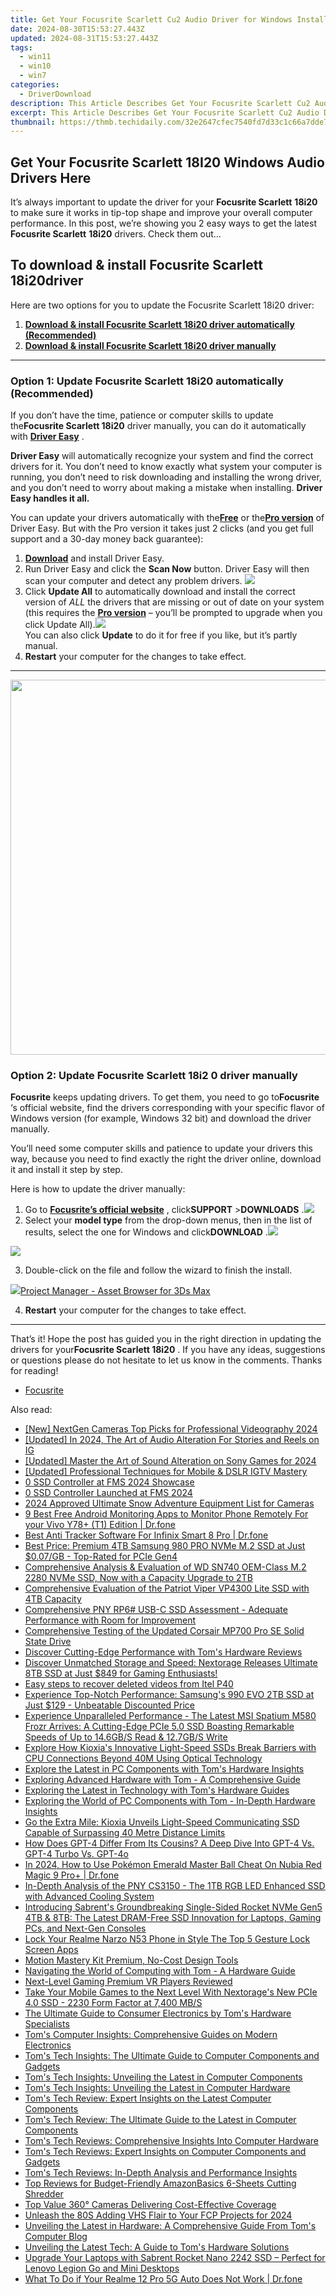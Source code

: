 ```yaml
---
title: Get Your Focusrite Scarlett Cu2 Audio Driver for Windows Installed with This Easy Guide!
date: 2024-08-30T15:53:27.443Z
updated: 2024-08-31T15:53:27.443Z
tags:
  - win11
  - win10
  - win7
categories:
  - DriverDownload
description: This Article Describes Get Your Focusrite Scarlett Cu2 Audio Driver for Windows Installed with This Easy Guide!
excerpt: This Article Describes Get Your Focusrite Scarlett Cu2 Audio Driver for Windows Installed with This Easy Guide!
thumbnail: https://thmb.techidaily.com/32e2647cfec7540fd7d33c1c66a7dde730efec2830801400ac767081505a0953.jpg
---
```


## Get Your Focusrite Scarlett 18I20 Windows Audio Drivers Here

It’s always important to update the driver for your **Focusrite Scarlett** **18i20** to make sure it works in tip-top shape and improve your overall computer performance. In this post, we’re showing you 2 easy ways to get the latest **Focusrite Scarlett** **18i20** drivers. Check them out…

## To download & install **Focusrite Scarlett** 18i20**driver**

 Here are two options for you to update the Focusrite Scarlett 18i20 driver:

1. **[Download & install Focusrite Scarlett 18i20 driver automatically (Recommended)](https://www.drivereasy.com/knowledge/how-to-update-focusrite-scarlett-18i20-drivers-easily/#O1)**
2. **[Download & install Focusrite Scarlett 18i20 driver manually](https://tools.techidaily.com/drivereasy/download/)**

---

### Option 1: Update **Focusrite Scarlett 18i20**  automatically (Recommended)

 If you don’t have the time, patience or computer skills to update the**Focusrite Scarlett 18i20**  driver manually, you can do it automatically with **[Driver Easy](https://tools.techidaily.com/drivereasy/download/)**  .

**Driver Easy** will automatically recognize your system and find the correct drivers for it. You don’t need to know exactly what system your computer is running, you don’t need to risk downloading and installing the wrong driver, and you don’t need to worry about making a mistake when installing. **Driver Easy handles it all.**

 You can update your drivers automatically with the[**Free**](https://tools.techidaily.com/drivereasy/download/) or the[**Pro version**](https://tools.techidaily.com/drivereasy/download/) of Driver Easy. But with the Pro version it takes just 2 clicks (and you get full support and a 30-day money back guarantee):

1. **[Download](https://tools.techidaily.com/drivereasy/download/)**  and install Driver Easy.
2. Run Driver Easy and click the **Scan Now** button. Driver Easy will then scan your computer and detect any problem drivers. ![](https://images.drivereasy.com/wp-content/uploads/2019/11/driver-easy-scan.jpg)
3. Click **Update All** to automatically download and install the correct version of _ALL_ the drivers that are missing or out of date on your system (this requires the **[Pro version](https://tools.techidaily.com/drivereasy/download/)**  – you’ll be prompted to upgrade when you click Update All).![](https://images.drivereasy.com/wp-content/uploads/2019/11/driver-easy-update-now.jpg)  
 You can also click **Update** to do it for free if you like, but it’s partly manual.
4. **Restart** your computer for the changes to take effect.

---

<!-- affiliate ads begin -->
<a href="https://appsumo.8odi.net/c/5597632/2068425/7443" target="_top" id="2068425"><img src="//a.impactradius-go.com/display-ad/7443-2068425" border="0" alt="" width="1200" height="600"/></a><img height="0" width="0" src="https://appsumo.8odi.net/i/5597632/2068425/7443" style="position:absolute;visibility:hidden;" border="0" />
<!-- affiliate ads end -->
### Option 2: Update **Focusrite Scarlett 18i2** 0 driver manually

**Focusrite** keeps updating drivers. To get them, you need to go to**Focusrite** ‘s official website, find the drivers corresponding with your specific flavor of Windows version (for example, Windows 32 bit) and download the driver manually.

 You’ll need some computer skills and patience to update your drivers this way, because you need to find exactly the right the driver online, download it and install it step by step.

Here is how to update the driver manually:

1. Go to[](https://focusrite.com/) **[Focusrite’s official website](https://focusrite.com/)**  , click**SUPPORT** \>**DOWNLOADS** .![](https://images.drivereasy.com/wp-content/uploads/2019/11/18i20.jpg)
2. Select your **model type** from the drop-down menus, then in the list of results, select the one for Windows and click**DOWNLOAD** .![](https://images.drivereasy.com/wp-content/uploads/2019/11/18i20-2.jpg)
<!-- affiliate ads begin -->
<a href="https://secure.2checkout.com/order/checkout.php?PRODS=4940317&QTY=1&AFFILIATE=108875&CART=1"><img src="https://secure.avangate.com/images/merchant/333ac5d90817d69113471fbb6e531bee/sps-partnership-728x90eng.png" border="0"></a>
<!-- affiliate ads end -->
3. Double-click on the file and follow the wizard to finish the install.
<!-- affiliate ads begin -->
<a href="https://secure.2checkout.com/order/checkout.php?PRODS=4709458&QTY=1&AFFILIATE=108875&CART=1"><img src="https://3d-kstudio.com/wp-content/uploads/2019/10/Project-Manager-version-3-1600x900-768x419.jpg" border="0">Project Manager - Asset Browser for 3Ds Max</a>
<!-- affiliate ads end -->
4. **Restart** your computer for the changes to take effect.

---

 That’s it! Hope the post has guided you in the right direction in updating the drivers for your**Focusrite Scarlett 18i20** . If you have any ideas, suggestions or questions please do not hesitate to let us know in the comments. Thanks for reading!

* [Focusrite](https://tools.techidaily.com/drivereasy/download/)

<ins class="adsbygoogle"
     style="display:block"
     data-ad-format="autorelaxed"
     data-ad-client="ca-pub-7571918770474297"
     data-ad-slot="1223367746"></ins>



<ins class="adsbygoogle"
     style="display:block"
     data-ad-client="ca-pub-7571918770474297"
     data-ad-slot="8358498916"
     data-ad-format="auto"
     data-full-width-responsive="true"></ins>

<span class="atpl-alsoreadstyle">Also read:</span>
<div><ul>
<li><a href="https://extra-guidance.techidaily.com/new-nextgen-cameras-top-picks-for-professional-videography-2024/"><u>[New] NextGen Cameras  Top Picks for Professional Videography 2024</u></a></li>
<li><a href="https://instagram-video-recordings.techidaily.com/updated-in-2024-the-art-of-audio-alteration-for-stories-and-reels-on-ig/"><u>[Updated] In 2024, The Art of Audio Alteration  For Stories and Reels on IG</u></a></li>
<li><a href="https://fox-direct.techidaily.com/updated-master-the-art-of-sound-alteration-on-sony-games-for-2024/"><u>[Updated] Master the Art of Sound Alteration on Sony Games for 2024</u></a></li>
<li><a href="https://instagram-videos.techidaily.com/updated-professional-techniques-for-mobile-and-dslr-igtv-mastery/"><u>[Updated] Professional Techniques for Mobile & DSLR  IGTV Mastery</u></a></li>
<li><a href="https://hardware-help.techidaily.com/0-ssd-controller-at-fms-2024-showcase/"><u>0 SSD Controller at FMS 2024 Showcase</u></a></li>
<li><a href="https://hardware-help.techidaily.com/0-ssd-controller-launched-at-fms-2024/"><u>0 SSD Controller Launched at FMS 2024</u></a></li>
<li><a href="https://article-knowledge.techidaily.com/2024-approved-ultimate-snow-adventure-equipment-list-for-cameras/"><u>2024 Approved  Ultimate Snow Adventure Equipment List for Cameras</u></a></li>
<li><a href="https://android-location.techidaily.com/9-best-free-android-monitoring-apps-to-monitor-phone-remotely-for-your-vivo-y78plus-t1-edition-drfone-by-drfone-virtual/"><u>9 Best Free Android Monitoring Apps to Monitor Phone Remotely For your Vivo Y78+ (T1) Edition | Dr.fone</u></a></li>
<li><a href="https://android-location-track.techidaily.com/best-anti-tracker-software-for-infinix-smart-8-pro-drfone-by-drfone-virtual-android/"><u>Best Anti Tracker Software For Infinix Smart 8 Pro | Dr.fone</u></a></li>
<li><a href="https://hardware-help.techidaily.com/best-price-premium-4tb-samsung-980-pro-nvme-m2-ssd-at-just-007gb-top-rated-for-pcie-gen4/"><u>Best Price: Premium 4TB Samsung 980 PRO NVMe M.2 SSD at Just $0.07/GB - Top-Rated for PCIe Gen4</u></a></li>
<li><a href="https://hardware-help.techidaily.com/comprehensive-analysis-and-evaluation-of-wd-sn740-oem-class-m2-2280-nvme-ssd-now-with-a-capacity-upgrade-to-2tb/"><u>Comprehensive Analysis & Evaluation of WD SN740 OEM-Class M.2 2280 NVMe SSD, Now with a Capacity Upgrade to 2TB</u></a></li>
<li><a href="https://hardware-help.techidaily.com/comprehensive-evaluation-of-the-patriot-viper-vp4300-lite-ssd-with-4tb-capacity/"><u>Comprehensive Evaluation of the Patriot Viper VP4300 Lite SSD with 4TB Capacity</u></a></li>
<li><a href="https://hardware-help.techidaily.com/comprehensive-pny-rp6-usb-c-ssd-assessment-adequate-performance-with-room-for-improvement/"><u>Comprehensive PNY RP6# USB-C SSD Assessment - Adequate Performance with Room for Improvement</u></a></li>
<li><a href="https://hardware-help.techidaily.com/comprehensive-testing-of-the-updated-corsair-mp700-pro-se-solid-state-drive/"><u>Comprehensive Testing of the Updated Corsair MP700 Pro SE Solid State Drive</u></a></li>
<li><a href="https://hardware-tips.techidaily.com/discover-cutting-edge-performance-with-toms-hardware-reviews/"><u>Discover Cutting-Edge Performance with Tom's Hardware Reviews</u></a></li>
<li><a href="https://hardware-help.techidaily.com/discover-unmatched-storage-and-speed-nextorage-releases-ultimate-8tb-ssd-at-just-849-for-gaming-enthusiasts/"><u>Discover Unmatched Storage and Speed: Nextorage Releases Ultimate 8TB SSD at Just $849 for Gaming Enthusiasts!</u></a></li>
<li><a href="https://phone-solutions.techidaily.com/easy-steps-to-recover-deleted-videos-from-itel-p40-by-fonelab-android-recover-video/"><u>Easy steps to recover deleted videos from Itel P40</u></a></li>
<li><a href="https://hardware-help.techidaily.com/experience-top-notch-performance-samsungs-990-evo-2tb-ssd-at-just-129-unbeatable-discounted-price/"><u>Experience Top-Notch Performance: Samsung's 990 EVO 2TB SSD at Just $129 - Unbeatable Discounted Price</u></a></li>
<li><a href="https://hardware-help.techidaily.com/experience-unparalleled-performance-the-latest-msi-spatium-m580-frozr-arrives-a-cutting-edge-pcie-50-ssd-boasting-remarkable-speeds-of-up-to-146gbs-read-and1/"><u>Experience Unparalleled Performance - The Latest MSI Spatium M580 Frozr Arrives: A Cutting-Edge PCIe 5.0 SSD Boasting Remarkable Speeds of Up to 14.6GB/S Read & 12.7GB/S Write</u></a></li>
<li><a href="https://hardware-help.techidaily.com/explore-how-kioxias-innovative-light-speed-ssds-break-barriers-with-cpu-connections-beyond-40m-using-optical-technology/"><u>Explore How Kioxia's Innovative Light-Speed SSDs Break Barriers with CPU Connections Beyond 40M Using Optical Technology</u></a></li>
<li><a href="https://hardware-help.techidaily.com/explore-the-latest-in-pc-components-with-toms-hardware-insights/"><u>Explore the Latest in PC Components with Tom's Hardware Insights</u></a></li>
<li><a href="https://hardware-help.techidaily.com/exploring-advanced-hardware-with-tom-a-comprehensive-guide/"><u>Exploring Advanced Hardware with Tom - A Comprehensive Guide</u></a></li>
<li><a href="https://hardware-help.techidaily.com/exploring-the-latest-in-technology-with-toms-hardware-guides/"><u>Exploring the Latest in Technology with Tom's Hardware Guides</u></a></li>
<li><a href="https://hardware-help.techidaily.com/exploring-the-world-of-pc-components-with-tom-in-depth-hardware-insights/"><u>Exploring the World of PC Components with Tom - In-Depth Hardware Insights</u></a></li>
<li><a href="https://hardware-help.techidaily.com/go-the-extra-mile-kioxia-unveils-light-speed-communicating-ssd-capable-of-surpassing-40-metre-distance-limits/"><u>Go the Extra Mile: Kioxia Unveils Light-Speed Communicating SSD Capable of Surpassing 40 Metre Distance Limits</u></a></li>
<li><a href="https://tech-hub.techidaily.com/how-does-gpt-4-differ-from-its-cousins-a-deep-dive-into-gpt-4-vs-gpt-4-turbo-vs-gpt-4o/"><u>How Does GPT-4 Differ From Its Cousins? A Deep Dive Into GPT-4 Vs. GPT-4 Turbo Vs. GPT-4o</u></a></li>
<li><a href="https://pokemon-go-android.techidaily.com/in-2024-how-to-use-pokemon-emerald-master-ball-cheat-on-nubia-red-magic-9-proplus-drfone-by-drfone-virtual-android/"><u>In 2024, How to Use Pokémon Emerald Master Ball Cheat On Nubia Red Magic 9 Pro+ | Dr.fone</u></a></li>
<li><a href="https://hardware-help.techidaily.com/in-depth-analysis-of-the-pny-cs3150-the-1tb-rgb-led-enhanced-ssd-with-advanced-cooling-system/"><u>In-Depth Analysis of the PNY CS3150 - The 1TB RGB LED Enhanced SSD with Advanced Cooling System</u></a></li>
<li><a href="https://hardware-help.techidaily.com/introducing-sabrents-groundbreaking-single-sided-rocket-nvme-gen5-4tb-and-8tb-the-latest-dram-free-ssd-innovation-for-laptops-gaming-pcs-and-next-gen-consol4/"><u>Introducing Sabrent's Groundbreaking Single-Sided Rocket NVMe Gen5 4TB & 8TB: The Latest DRAM-Free SSD Innovation for Laptops, Gaming PCs, and Next-Gen Consoles</u></a></li>
<li><a href="https://easy-unlock-android.techidaily.com/lock-your-realme-narzo-n53-phone-in-style-the-top-5-gesture-lock-screen-apps-by-drfone-android/"><u>Lock Your Realme Narzo N53 Phone in Style The Top 5 Gesture Lock Screen Apps</u></a></li>
<li><a href="https://extra-information.techidaily.com/motion-mastery-kit-premium-no-cost-design-tools/"><u>Motion Mastery Kit  Premium, No-Cost Design Tools</u></a></li>
<li><a href="https://hardware-help.techidaily.com/navigating-the-world-of-computing-with-tom-a-hardware-guide/"><u>Navigating the World of Computing with Tom - A Hardware Guide</u></a></li>
<li><a href="https://extra-lessons.techidaily.com/next-level-gaming-premium-vr-players-reviewed/"><u>Next-Level Gaming  Premium VR Players Reviewed</u></a></li>
<li><a href="https://hardware-help.techidaily.com/take-your-mobile-games-to-the-next-level-with-nextorages-new-pcie-40-ssd-2230-form-factor-at-7400-mbs/"><u>Take Your Mobile Games to the Next Level With Nextorage's New PCIe 4.0 SSD - 2230 Form Factor at 7,400 MB/S</u></a></li>
<li><a href="https://hardware-help.techidaily.com/the-ultimate-guide-to-consumer-electronics-by-toms-hardware-specialists/"><u>The Ultimate Guide to Consumer Electronics by Tom's Hardware Specialists</u></a></li>
<li><a href="https://hardware-help.techidaily.com/toms-computer-insights-comprehensive-guides-on-modern-electronics/"><u>Tom's Computer Insights: Comprehensive Guides on Modern Electronics</u></a></li>
<li><a href="https://hardware-help.techidaily.com/toms-tech-insights-the-ultimate-guide-to-computer-components-and-gadgets/"><u>Tom's Tech Insights: The Ultimate Guide to Computer Components and Gadgets</u></a></li>
<li><a href="https://hardware-help.techidaily.com/toms-tech-insights-unveiling-the-latest-in-computer-components/"><u>Tom's Tech Insights: Unveiling the Latest in Computer Components</u></a></li>
<li><a href="https://hardware-help.techidaily.com/toms-tech-insights-unveiling-the-latest-in-computer-hardware-t17238642572618/"><u>Tom's Tech Insights: Unveiling the Latest in Computer Hardware</u></a></li>
<li><a href="https://hardware-help.techidaily.com/toms-tech-review-expert-insights-on-the-latest-computer-components/"><u>Tom's Tech Review: Expert Insights on the Latest Computer Components</u></a></li>
<li><a href="https://hardware-help.techidaily.com/toms-tech-review-the-ultimate-guide-to-the-latest-in-computer-components/"><u>Tom's Tech Review: The Ultimate Guide to the Latest in Computer Components</u></a></li>
<li><a href="https://hardware-help.techidaily.com/toms-tech-reviews-comprehensive-insights-into-computer-hardware/"><u>Tom's Tech Reviews: Comprehensive Insights Into Computer Hardware</u></a></li>
<li><a href="https://hardware-help.techidaily.com/toms-tech-reviews-expert-insights-on-computer-components-and-gadgets-t17238642572639/"><u>Tom's Tech Reviews: Expert Insights on Computer Components and Gadgets</u></a></li>
<li><a href="https://hardware-help.techidaily.com/toms-tech-reviews-in-depth-analysis-and-performance-insights/"><u>Tom's Tech Reviews: In-Depth Analysis and Performance Insights</u></a></li>
<li><a href="https://buynow-help.techidaily.com/top-reviews-for-budget-friendly-amazonbasics-6-sheets-cutting-shredder/"><u>Top Reviews for Budget-Friendly AmazonBasics 6-Sheets Cutting Shredder</u></a></li>
<li><a href="https://extra-resources.techidaily.com/top-value-360-cameras-delivering-cost-effective-coverage/"><u>Top Value 360° Cameras Delivering Cost-Effective Coverage</u></a></li>
<li><a href="https://smart-video-creator.techidaily.com/unleash-the-80s-adding-vhs-flair-to-your-fcp-projects-for-2024/"><u>Unleash the 80S Adding VHS Flair to Your FCP Projects for 2024</u></a></li>
<li><a href="https://hardware-help.techidaily.com/unveiling-the-latest-in-hardware-a-comprehensive-guide-from-toms-computer-blog/"><u>Unveiling the Latest in Hardware: A Comprehensive Guide From Tom's Computer Blog</u></a></li>
<li><a href="https://hardware-help.techidaily.com/unveiling-the-latest-tech-a-guide-to-toms-hardware-solutions/"><u>Unveiling the Latest Tech: A Guide to Tom's Hardware Solutions</u></a></li>
<li><a href="https://hardware-help.techidaily.com/upgrade-your-laptops-with-sabrent-rocket-nano-2242-ssd-perfect-for-lenovo-legion-go-and-mini-desktops/"><u>Upgrade Your Laptops with Sabrent Rocket Nano 2242 SSD – Perfect for Lenovo Legion Go and Mini Desktops</u></a></li>
<li><a href="https://howto.techidaily.com/what-to-do-if-your-realme-12-pro-5g-auto-does-not-work-drfone-by-drfone-fix-android-problems-fix-android-problems/"><u>What To Do if Your Realme 12 Pro 5G Auto Does Not Work | Dr.fone</u></a></li>
</ul></div>
